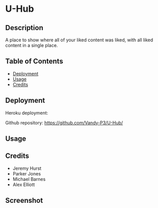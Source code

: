 # U-Hub

## Description

A place to show where all of your liked content was liked, with all liked content in a single place.

## Table of Contents

- [Deployment](#Deployment)
- [Usage](#usage)
- [Credits](#credits)

## Deployment

Heroku deployment:

Github repository: https://github.com/Vandy-P3/U-Hub/

## Usage

## Credits

- Jeremy Hurst
- Parker Jones
- Michael Barnes
- Alex Elliott

## Screenshot
